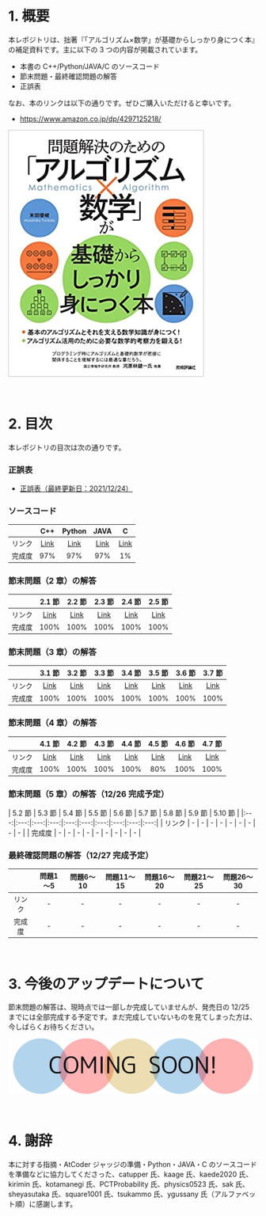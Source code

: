 # 1. 概要
本レポジトリは、拙著『「アルゴリズム×数学」が基礎からしっかり身につく本』の補足資料です。主に以下の 3 つの内容が掲載されています。

* 本書の C++/Python/JAVA/C のソースコード
* 節末問題・最終確認問題の解答
* 正誤表

なお、本のリンクは以下の通りです。ぜひご購入いただけると幸いです。

* https://www.amazon.co.jp/dp/4297125218/

![ ](/fig/toppage-001.png)

<br />

# 2. 目次
本レポジトリの目次は次の通りです。

### 正誤表
* [正誤表（最終更新日：2021/12/24）](https://github.com/E869120/math-algorithm-book/blob/main/errata.md)

### ソースコード
| | C++ | Python | JAVA | C |
|:---:|:---:|:---:|:---:|:---:|
| リンク | [Link](https://github.com/E869120/math-algorithm-book/tree/main/codes/cpp) | [Link](https://github.com/E869120/math-algorithm-book/tree/main/codes/python) | [Link](https://github.com/E869120/math-algorithm-book/tree/main/codes/java) | [Link](https://github.com/E869120/math-algorithm-book/tree/main/codes/c) |
| 完成度 | 97% | 97% | 97% | 1% |

### 節末問題（2 章）の解答
| | 2.1 節 | 2.2 節 | 2.3 節 | 2.4 節 | 2.5 節 |
|:---:|:---:|:---:|:---:|:---:|:---:|
| リンク | [Link](https://github.com/E869120/math-algorithm-book/tree/main/editorial/chap2-1) | [Link](https://github.com/E869120/math-algorithm-book/tree/main/editorial/chap2-2) | [Link](https://github.com/E869120/math-algorithm-book/tree/main/editorial/chap2-3) | [Link](https://github.com/E869120/math-algorithm-book/tree/main/editorial/chap2-4) | [Link](https://github.com/E869120/math-algorithm-book/tree/main/editorial/chap2-5) |
| 完成度 | 100% | 100% | 100% | 100% | 100% |

### 節末問題（3 章）の解答
| | 3.1 節 | 3.2 節 | 3.3 節 | 3.4 節 | 3.5 節 | 3.6 節 | 3.7 節 |
|:---:|:---:|:---:|:---:|:---:|:---:|:---:|:---:|
| リンク | [Link](https://github.com/E869120/math-algorithm-book/tree/main/editorial/chap3-1) | [Link](https://github.com/E869120/math-algorithm-book/tree/main/editorial/chap3-2) | [Link](https://github.com/E869120/math-algorithm-book/tree/main/editorial/chap3-3) | [Link](https://github.com/E869120/math-algorithm-book/tree/main/editorial/chap3-4) | [Link](https://github.com/E869120/math-algorithm-book/tree/main/editorial/chap3-5) | [Link](https://github.com/E869120/math-algorithm-book/tree/main/editorial/chap3-6) | [Link](https://github.com/E869120/math-algorithm-book/tree/main/editorial/chap3-7) |
| 完成度 | 100% | 100% | 100% | 100% | 100% | 100% | 100% |

### 節末問題（4 章）の解答
| | 4.1 節 | 4.2 節 | 4.3 節 | 4.4 節 | 4.5 節 | 4.6 節 | 4.7 節 |
|:---:|:---:|:---:|:---:|:---:|:---:|:---:|:---:|
| リンク | [Link](https://github.com/E869120/math-algorithm-book/tree/main/editorial/chap4-1) | [Link](https://github.com/E869120/math-algorithm-book/tree/main/editorial/chap4-2) | [Link](https://github.com/E869120/math-algorithm-book/tree/main/editorial/chap4-3) | [Link](https://github.com/E869120/math-algorithm-book/tree/main/editorial/chap4-4) | [Link](https://github.com/E869120/math-algorithm-book/tree/main/editorial/chap4-5) | [Link](https://github.com/E869120/math-algorithm-book/tree/main/editorial/chap4-6) | [Link](https://github.com/E869120/math-algorithm-book/tree/main/editorial/chap4-7) |
| 完成度 | 100% | 100% | 100% | 100% | 80% | 100% | 100% |

### 節末問題（5 章）の解答（12/26 完成予定）
| 5.2 節 | 5.3 節 | 5.4 節 | 5.5 節 | 5.6 節 | 5.7 節 | 5.8 節 | 5.9 節 | 5.10 節 |
|:---:|:---:|:---:|:---:|:---:|:---:|:---:|:---:|:---:|:---:|
| リンク | - | - | - | - | - | - | - | - | - |
| 完成度 | - | - | - | - | - | - | - | - | - |

### 最終確認問題の解答（12/27 完成予定）
| | 問題1～5 | 問題6～10 | 問題11～15 | 問題16～20 | 問題21～25 | 問題26～30 |
|:---:|:---:|:---:|:---:|:---:|:---:|:---:|
| リンク | - | - | - | - | - | - |
| 完成度 | - | - | - | - | - | - |

<br />

# 3. 今後のアップデートについて
節末問題の解答は、現時点では一部しか完成していませんが、発売日の 12/25 までには全部完成する予定です。まだ完成していないものを見てしまった方は、今しばらくお待ちください。

![ ](/fig/toppage-002.jpg)

<br />

# 4. 謝辞
本に対する指摘・AtCoder ジャッジの準備・Python・JAVA・C のソースコードを準備などに協力してくださった、catupper 氏、kaage 氏、kaede2020 氏、kirimin 氏、kotamanegi 氏、PCTProbability 氏、physics0523 氏、sak 氏、sheyasutaka 氏、square1001 氏、tsukammo 氏、ygussany 氏（アルファベット順）に感謝します。
